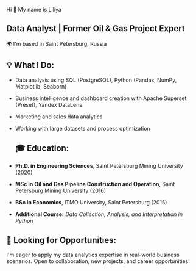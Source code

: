 Hi 👋 My name is Liliya


Data Analyst | Former Oil & Gas Project Expert
------------
🌍 I'm based in Saint Petersburg, Russia

  ## 💡 What I Do:
- Data analysis using SQL (PostgreSQL), Python (Pandas, NumPy, Matplotlib, Seaborn)
- Business intelligence and dashboard creation with Apache Superset (Preset), Yandex DataLens
- Marketing and sales data analytics
- Working with large datasets and process optimization

  ## 🎓 Education:
- **Ph.D. in Engineering Sciences**, Saint Petersburg Mining University (2020)  
- **MSc in Oil and Gas Pipeline Construction and Operation**, Saint Petersburg Mining University (2016)
- **BSc in Economics**, ITMO University, Saint Petersburg (2015)
- **Additional Course:** *Data Collection, Analysis, and Interpretation in Python* 

## 🚀 Looking for Opportunities:
I'm eager to apply my data analytics expertise in real-world business scenarios. Open to collaboration, new projects, and career opportunities!
